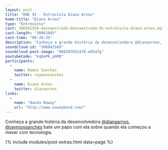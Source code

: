 ```yaml
---
layout: post
title: "DNE 91 - Entrevista Diana Arnos"
home-title: "Diana Arnos"
type: "Entrevista"
cast: 306942569-devnaestrada-devnaestrada-91-entrevista-diana-arnos.mp3
cast-length: "38061045"
cast-time: "00:39:35"
description: "Conheça a grande história da desenvolvedora @dianaarnos, @raymonsanches bate um papo com ela sobre quando ela começou a mexer com tecnologia."
soundcloud-id: "306942569"
soundcloud-post-image: "000207031478-e8547g"
youtubeCode: "kqQeP6_p6M0"
participants:
  -
    name: Ramon Sanches
    twitter: raymonsanches
  -
    name: Diana Arnos
    twitter: dianaarnos
links:
  -
    name: "Banda Noway"
    url: "http://www.nowayband.com/"
---
```


Conheça a grande história da desenvolvedora [@dianaarnos](https://twitter.com/dianaarnos), [@raymonsanches](https://twitter.com/raymonsanches) bate um papo com ela sobre quando ela começou a mexer com tecnologia.


{% include modules/post-extras.html data=page %}
